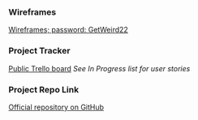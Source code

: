 ### Wireframes
[Wireframes; password: GetWeird22](https://assets.adobe.com/id/urn:aaid:sc:US:56ebe17a-4a0d-41b7-be49-b90f4040e2e2?view=published#)

### Project Tracker
[Public Trello board](https://trello.com/b/Mqo2zVIi/supernatural-sightings-app)
*See In Progress list for user stories*

### Project Repo Link
[Official repository on GitHub](https://github.com/OWalls/supernaturalsightings-Olivia)
